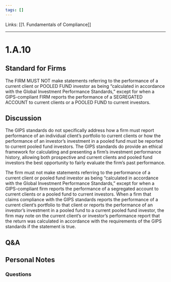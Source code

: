 ```yaml
---
tags: []
---
```

Links: [[1. Fundamentals of Compliance]]
___
# 1.A.10
## Standard for Firms
The FIRM MUST NOT make statements referring to the performance of a current client or POOLED FUND investor as being “calculated in accordance with the Global Investment Performance Standards,” except for when a GIPS-compliant FIRM reports the performance of a SEGREGATED ACCOUNT to current clients or a POOLED FUND to current investors.

## Discussion
The GIPS standards do not specifically address how a firm must report performance of an individual client’s portfolio to current clients or how the performance of an investor’s investment in a pooled fund must be reported to current pooled fund investors. The GIPS standards do provide an ethical framework for calculating and presenting a firm’s investment performance history, allowing both prospective and current clients and pooled fund investors the best opportunity to fairly evaluate the firm’s past performance.

The firm must not make statements referring to the performance of a current client or pooled fund investor as being “calculated in accordance with the Global Investment Performance Standards,” except for when a GIPS-compliant firm reports the performance of a segregated account to current clients or a pooled fund to current investors. When a firm that claims compliance with the GIPS standards reports the performance of a current client’s portfolio to that client or reports the performance of an investor’s investment in a pooled fund to a current pooled fund investor, the firm may note on the current client’s or investor’s performance report that the return was calculated in accordance with the requirements of the GIPS standards if the statement is true.
## Q&A

## Personal Notes

### Questions